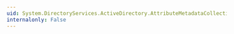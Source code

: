 ```yaml
---
uid: System.DirectoryServices.ActiveDirectory.AttributeMetadataCollection.CopyTo(System.DirectoryServices.ActiveDirectory.AttributeMetadata[],System.Int32)
internalonly: False
---
```

